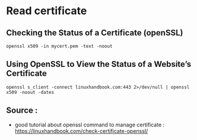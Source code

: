 # Read certificate

## Checking the Status of a Certificate (openSSL)

```
openssl x509 -in mycert.pem -text -noout
```

## Using OpenSSL to View the Status of a Website’s Certificate

```
openssl s_client -connect linuxhandbook.com:443 2>/dev/null | openssl x509 -noout -dates
```

## Source : 

- good tutorial about openssl command to manage certificate : https://linuxhandbook.com/check-certificate-openssl/